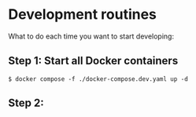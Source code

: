 # Development routines
What to do each time you want to start developing:

## Step 1: Start all Docker containers

```shell
$ docker compose -f ./docker-compose.dev.yaml up -d
```

## Step 2: 